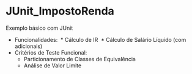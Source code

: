 JUnit_ImpostoRenda
==================
Exemplo básico com JUnit
* Funcionalidades:
  * Cálculo de IR
  * Cálculo de Salário Líquido (com adicionais)
* Critérios de Teste Funcional:
  * Particionamento de Classes de Equivalência
  * Análise de Valor Limite
